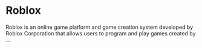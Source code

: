 # Roblox
Roblox is an online game platform and game creation system developed by Roblox Corporation that allows users to program and play games created by ...
